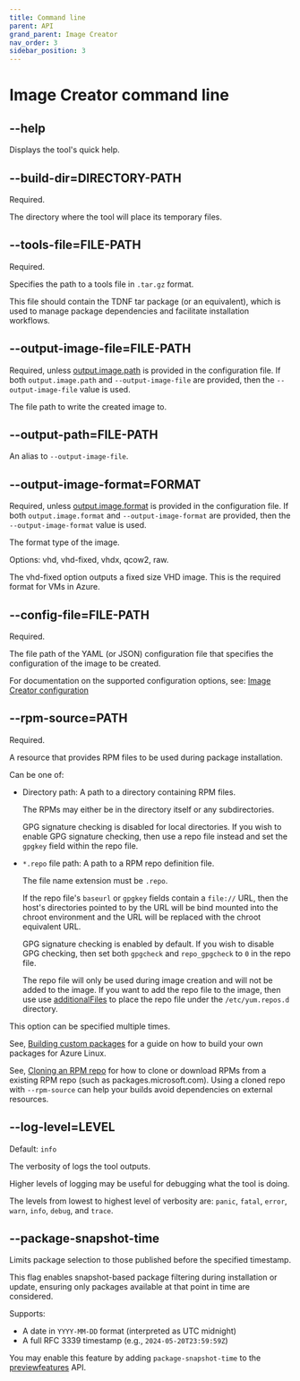 ```yaml
---
title: Command line
parent: API
grand_parent: Image Creator
nav_order: 3
sidebar_position: 3
---
```


# Image Creator command line

## --help

Displays the tool's quick help.

## --build-dir=DIRECTORY-PATH

Required.

The directory where the tool will place its temporary files.

## --tools-file=FILE-PATH

Required.

Specifies the path to a tools file in `.tar.gz` format.

This file should contain the TDNF tar package (or an equivalent), which is used to manage package
dependencies and facilitate installation workflows.

## --output-image-file=FILE-PATH

Required, unless
[output.image.path](../../imagecustomizer/api/configuration/outputImage.md#path-string) is
provided in the configuration file. If both `output.image.path` and
`--output-image-file` are provided, then the `--output-image-file` value
is used.

The file path to write the created image to.

## --output-path=FILE-PATH

An alias to `--output-image-file`.

## --output-image-format=FORMAT

Required, unless
[output.image.format](../../imagecustomizer/api/configuration/outputImage.md#format-string) is
provided in the configuration file. If both `output.image.format` and
`--output-image-format` are provided, then the `--output-image-format`
value is used.

The format type of the image.

Options: vhd, vhd-fixed, vhdx, qcow2, raw.

The vhd-fixed option outputs a fixed size VHD image. This is the required format for
VMs in Azure.

## --config-file=FILE-PATH

Required.

The file path of the YAML (or JSON) configuration file that specifies the configuration of the image
to be created.

For documentation on the supported configuration options, see:
[Image Creator configuration](./configuration/configuration.md)

## --rpm-source=PATH

Required.

A resource that provides RPM files to be used during package installation.

Can be one of:

- Directory path: A path to a directory containing RPM files.

  The RPMs may either be in the directory itself or any subdirectories.

  GPG signature checking is disabled for local directories.
  If you wish to enable GPG signature checking, then use a repo file instead and set the
  `gpgkey` field within the repo file.

- `*.repo` file path: A path to a RPM repo definition file.

  The file name extension must be `.repo`.

  If the repo file's `baseurl` or `gpgkey` fields contain a `file://` URL, then the
  host's directories pointed to by the URL will be bind mounted into the chroot
  environment and the URL will be replaced with the chroot equivalent URL.

  GPG signature checking is enabled by default.
  If you wish to disable GPG checking, then set both `gpgcheck` and `repo_gpgcheck` to
  `0` in the repo file.

  The repo file will only be used during image creation and will not be added to
  the image.
  If you want to add the repo file to the image, then use use
  [additionalFiles](../../imagecustomizer/api/configuration/os.md#additionalfiles-additionalfile) to
  place the repo file under the `/etc/yum.repos.d` directory.

This option can be specified multiple times.

See, [Building custom packages](../../imagecustomizer/reference/building-packages.md) for a guide on
how to build your own packages for Azure Linux.

See, [Cloning an RPM repo](../../imagecustomizer/reference/clone-rpm-repo.md) for how to clone or download
RPMs from a existing RPM repo (such as packages.microsoft.com). Using a cloned repo with
`--rpm-source` can help your builds avoid dependencies on external resources.

## --log-level=LEVEL

Default: `info`

The verbosity of logs the tool outputs.

Higher levels of logging may be useful for debugging what the tool is doing.

The levels from lowest to highest level of verbosity are: `panic`, `fatal`, `error`,
`warn`, `info`, `debug`, and `trace`.

## --package-snapshot-time

Limits package selection to those published before the specified timestamp.

This flag enables snapshot-based package filtering during installation or update,
ensuring only packages available at that point in time are considered.

Supports:

- A date in `YYYY-MM-DD` format (interpreted as UTC midnight)
- A full RFC 3339 timestamp (e.g., `2024-05-20T23:59:59Z`)

You may enable this feature by adding `package-snapshot-time` to the
[previewfeatures](../../imagecustomizer/api/configuration/config.md#previewfeatures-string) API.
